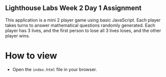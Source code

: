## Lighthouse Labs Week 2 Day 1 Assignment

This application is a mini 2 player game using basic JavaScript. Each player takes turns to answer mathematical questions randomly generated. Each player has 3 lives, and the first person to lose all 3 lives loses, and the other player wins.

# How to view

- Open the `index.html` file in your browser.